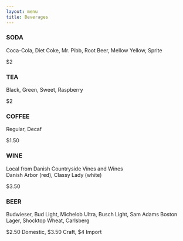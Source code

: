 ```yaml
---
layout: menu
title: Beverages
---
```


<section class="menu-content">
    <!-- BEVERAGES -->
    <div class="menu-item">
      <h3>SODA</h3>
      <p>Coca-Cola, Diet Coke, Mr. Pibb, Root Beer, Mellow Yellow, Sprite</p>
      <span class="price">$2</span>
    </div>
    <div class="menu-item">
      <h3>TEA</h3>
      <p>Black, Green, Sweet, Raspberry</p>
      <span class="price">$2</span>
    </div>
    <div class="menu-item">
      <h3>COFFEE</h3>
      <p>Regular, Decaf</p>
      <span class="price">$1.50</span>
    </div>
    <div class="menu-item">
      <h3>WINE</h3>
      <p>Local from Danish Countryside Vines and Wines<br>
      Danish Arbor (red), Classy Lady (white)</p>
      <span class="price">$3.50</span>
    </div>
    <div class="menu-item">
      <h3>BEER</h3>
      <p>Budwieser, Bud Light, Michelob Ultra, Busch Light, Sam Adams Boston Lager, Shocktop Wheat, Carlsberg</p>
      <span class="price">$2.50 Domestic, $3.50 Craft, $4 Import</span>
    </div>
  </section>